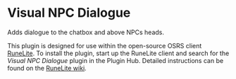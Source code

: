 # Visual NPC Dialogue

Adds dialogue to the chatbox and above NPCs heads.

This plugin is designed for use within the open-source OSRS client [RuneLite](https://runelite.net/).
To install the plugin, start up the RuneLite client and search for the _Visual NPC Dialogue_ plugin in the Plugin Hub.
Detailed instructions can be found on the [RuneLite wiki](https://github.com/runelite/runelite/wiki/Information-about-the-Plugin-Hub).

